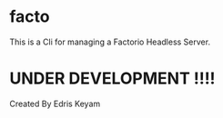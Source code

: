 
# facto
This is a Cli for managing a Factorio Headless Server.







# UNDER DEVELOPMENT !!!!
Created By Edris Keyam



